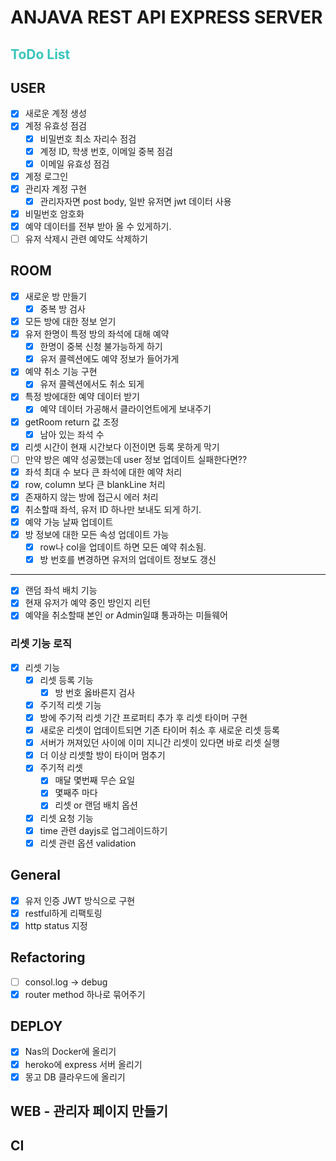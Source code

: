 # ANJAVA REST API EXPRESS SERVER

<h2 style="color:#39c5bb">ToDo List</h2>

## USER

- [x] 새로운 계정 생성
- [x] 계정 유효성 점검
  - [x] 비밀번호 최소 자리수 점검
  - [x] 계정 ID, 학생 번호, 이메일 중복 점검
  - [x] 이메일 유효성 점검
- [x] 계정 로그인
- [x] 관리자 계정 구현
  - [x] 관리자자면 post body, 일반 유저면 jwt 데이터 사용
- [x] 비밀번호 암호화
- [x] 예약 데이터를 전부 받아 올 수 있게하기.
- [ ] 유저 삭제시 관련 예약도 삭제하기

## ROOM

- [x] 새로운 방 만들기
  - [x] 중복 방 검사
- [x] 모든 방에 대한 정보 얻기
- [x] 유저 한명이 특정 방의 좌석에 대해 예약
  - [x] 한명이 중복 신청 불가능하게 하기
  - [x] 유저 콜렉션에도 예약 정보가 들어가게
- [x] 예약 취소 기능 구현
  - [x] 유저 콜렉션에서도 취소 되게
- [x] 특정 방에대한 예약 데이터 받기
  - [x] 예약 데이터 가공해서 클라이언트에게 보내주기
- [x] getRoom return 값 조정
  - [x] 남아 있는 좌석 수
- [x] 리셋 시간이 현재 시간보다 이전이면 등록 못하게 막기
- [ ] 만약 방은 예약 성공했는데 user 정보 업데이트 실패한다면??
- [x] 좌석 최대 수 보다 큰 좌석에 대한 예약 처리
- [x] row, column 보다 큰 blankLine 처리
- [x] 존재하지 않는 방에 접근시 에러 처리
- [x] 취소할때 좌석, 유저 ID 하나만 보내도 되게 하기.
- [x] 예약 가능 날짜 업데이트
- [x] 방 정보에 대한 모든 속성 업데이트 가능
  - [x] row나 col을 업데이트 하면 모든 예약 취소됨.
  - [x] 방 번호를 변경하면 유저의 업데이트 정보도 갱신

---

- [x] 랜덤 좌석 배치 기능
- [x] 현재 유저가 예약 중인 방인지 리턴
- [x] 예약을 취소할때 본인 or Admin일떄 통과하는 미들웨어

### 리셋 기능 로직

- [x] 리셋 기능
  - [x] 리셋 등록 기능
    - [x] 방 번호 옳바른지 검사
  - [x] 주기적 리셋 기능
  - [x] 방에 주기적 리셋 기간 프로퍼티 추가 후 리셋 타이머 구현
  - [x] 새로운 리셋이 업데이트되면 기존 타이머 취소 후 새로운 리셋 등록
  - [x] 서버가 꺼져있던 사이에 이미 지니간 리셋이 있다면 바로 리셋 실행
  - [x] 더 이상 리셋할 방이 타이머 멈추기
  - [x] 주기적 리셋
    - [x] 매달 몇번째 무슨 요일
    - [x] 몇째주 마다
    - [x] 리셋 or 랜덤 배치 옵션
  - [x] 리셋 요청 기능
  - [x] time 관련 dayjs로 업그레이드하기
  - [x] 리셋 관련 옵션 validation

## General

- [x] 유저 인증 JWT 방식으로 구현
- [x] restful하게 리팩토링
- [x] http status 지정

## Refactoring

- [ ] consol.log -> debug
- [x] router method 하나로 묶어주기

## DEPLOY

- [x] Nas의 Docker에 올리기
- [x] heroko에 express 서버 올리기
- [x] 몽고 DB 클라우드에 올리기

## WEB - 관리자 페이지 만들기

## CI
